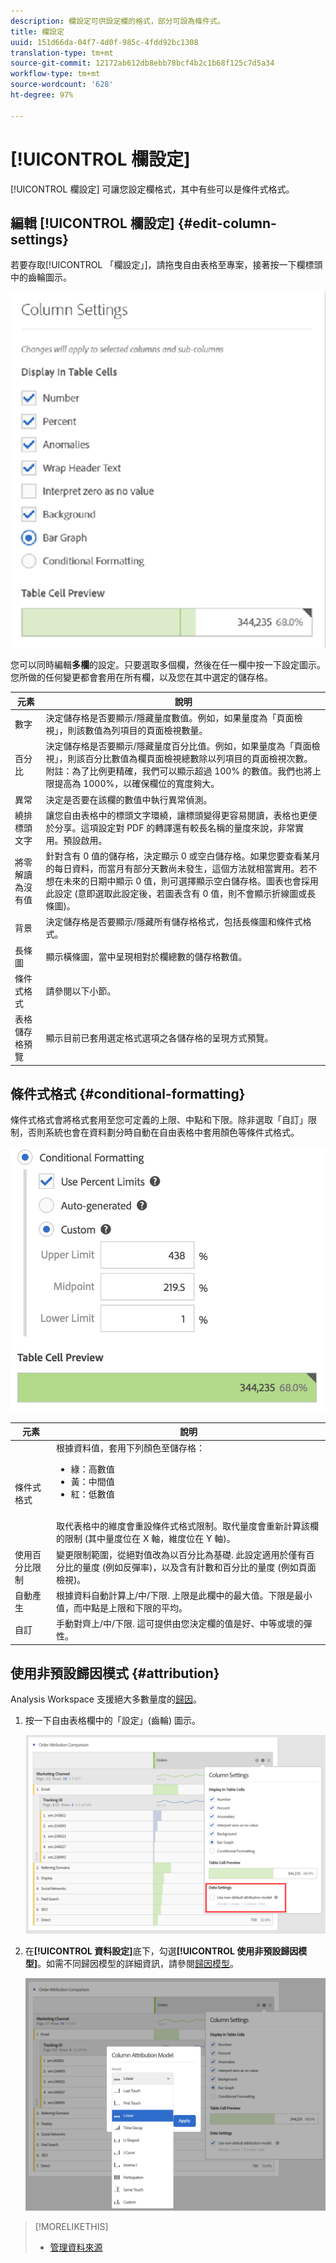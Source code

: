 ```yaml
---
description: 欄設定可供設定欄的格式，部分可設為條件式。
title: 欄設定
uuid: 151d66da-04f7-4d0f-985c-4fdd92bc1308
translation-type: tm+mt
source-git-commit: 12172ab612db8ebb78bcf4b2c1b68f125c7d5a34
workflow-type: tm+mt
source-wordcount: '628'
ht-degree: 97%

---
```



# [!UICONTROL 欄設定]

[!UICONTROL 欄設定] 可讓您設定欄格式，其中有些可以是條件式格式。

## 編輯 [!UICONTROL 欄設定] {#edit-column-settings}

若要存取[!UICONTROL 「欄設定」]，請拖曳自由表格至專案，接著按一下欄標頭中的齒輪圖示。

![](assets/column_settings.png)

您可以同時編輯&#x200B;**多欄**&#x200B;的設定。只要選取多個欄，然後在任一欄中按一下設定圖示。您所做的任何變更都會套用在所有欄，以及您在其中選定的儲存格。

| 元素 | 說明 |
| --- | --- |
| 數字 | 決定儲存格是否要顯示/隱藏量度數值。例如，如果量度為「頁面檢視」，則該數值為列項目的頁面檢視數量。 |
| 百分比 | 決定儲存格是否要顯示/隱藏量度百分比值。例如，如果量度為「頁面檢視」，則該百分比數值為欄頁面檢視總數除以列項目的頁面檢視次數。附註：為了比例更精確，我們可以顯示超過 100% 的數值。我們也將上限提高為 1000%，以確保欄位的寬度夠大。 |
| 異常 | 決定是否要在該欄的數值中執行異常偵測。 |
| 繞排標頭文字 | 讓您自由表格中的標頭文字環繞，讓標頭變得更容易閱讀，表格也更便於分享。這項設定對 PDF 的轉譯還有較長名稱的量度來說，非常實用。預設啟用。 |
| 將零解讀為沒有值 | 針對含有 0 值的儲存格，決定顯示 0 或空白儲存格。如果您要查看某月的每日資料，而當月有部分天數尚未發生，這個方法就相當實用。若不想在未來的日期中顯示 0 值，則可選擇顯示空白儲存格。圖表也會採用此設定 (意即選取此設定後，若圖表含有 0 值，則不會顯示折線圖或長條圖)。 |
| 背景 | 決定儲存格是否要顯示/隱藏所有儲存格格式，包括長條圖和條件式格式。 |
| 長條圖 | 顯示橫條圖，當中呈現相對於欄總數的儲存格數值。 |
| 條件式格式 | 請參閱以下小節。 |
| 表格儲存格預覽 | 顯示目前已套用選定格式選項之各儲存格的呈現方式預覽。 |

## 條件式格式 {#conditional-formatting}

條件式格式會將格式套用至您可定義的上限、中點和下限。除非選取「自訂」限制，否則系統也會在資料劃分時自動在自由表格中套用顏色等條件式格式。

![](assets/conditional-formatting.png)

| 元素 | 說明 |
| --- | --- |
| 條件式格式 | 根據資料值，套用下列顏色至儲存格： <ul><li>綠：高數值</li><li>黃：中間值</li><li>紅：低數值</li></ul> <br>取代表格中的維度會重設條件式格式限制。取代量度會重新計算該欄的限制 (其中量度位在 X 軸，維度位在 Y 軸)。 |
| 使用百分比限制 | 變更限制範圍，從絕對值改為以百分比為基礎. 此設定適用於僅有百分比的量度 (例如反彈率)，以及含有計數和百分比的量度 (例如頁面檢視)。 |
| 自動產生 | 根據資料自動計算上/中/下限. 上限是此欄中的最大值。下限是最小值，而中點是上限和下限的平均。 |
| 自訂 | 手動對齊上/中/下限. 這可提供由您決定欄的值是好、中等或壞的彈性。 |

## 使用非預設歸因模式 {#attribution}

Analysis Workspace 支援絕大多數量度的[歸因](../../attribution/overview.md)。

1. 按一下自由表格欄中的「設定」(齒輪) 圖示。

   ![歸因核取方塊](assets/attribution-checkbox.png)

1. 在&#x200B;**[!UICONTROL 資料設定]**&#x200B;底下，勾選&#x200B;**[!UICONTROL 使用非預設歸因模型]**。如需不同歸因模型的詳細資訊，請參閱[歸因模型](../../attribution/models.md)。

   ![選取歸因模型](assets/attribution-select.png)

>[!MORELIKETHIS]
>
>* [管理資料來源](/help/analysis-workspace/visualizations/t-sync-visualization.md)

